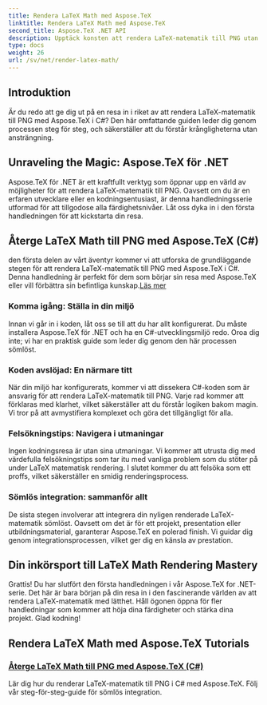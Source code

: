 ```yaml
---
title: Rendera LaTeX Math med Aspose.TeX
linktitle: Rendera LaTeX Math med Aspose.TeX
second_title: Aspose.TeX .NET API
description: Upptäck konsten att rendera LaTeX-matematik till PNG utan ansträngning med Aspose.TeX. Bemästra processen med hjälp av vår guide i C#, vilket säkerställer integration för ett polerat resultat.
type: docs
weight: 26
url: /sv/net/render-latex-math/
---
```

## Introduktion

Är du redo att ge dig ut på en resa in i riket av att rendera LaTeX-matematik till PNG med Aspose.TeX i C#? Den här omfattande guiden leder dig genom processen steg för steg, och säkerställer att du förstår krångligheterna utan ansträngning.

## Unraveling the Magic: Aspose.TeX för .NET

Aspose.TeX för .NET är ett kraftfullt verktyg som öppnar upp en värld av möjligheter för att rendera LaTeX-matematik till PNG. Oavsett om du är en erfaren utvecklare eller en kodningsentusiast, är denna handledningsserie utformad för att tillgodose alla färdighetsnivåer. Låt oss dyka in i den första handledningen för att kickstarta din resa.

## Återge LaTeX Math till PNG med Aspose.TeX (C#)

 den första delen av vårt äventyr kommer vi att utforska de grundläggande stegen för att rendera LaTeX-matematik till PNG med Aspose.TeX i C#. Denna handledning är perfekt för dem som börjar sin resa med Aspose.TeX eller vill förbättra sin befintliga kunskap.[Läs mer](./png-latex-math-renderer-csharp/)

### Komma igång: Ställa in din miljö

Innan vi går in i koden, låt oss se till att du har allt konfigurerat. Du måste installera Aspose.TeX för .NET och ha en C#-utvecklingsmiljö redo. Oroa dig inte; vi har en praktisk guide som leder dig genom den här processen sömlöst.

### Koden avslöjad: En närmare titt

När din miljö har konfigurerats, kommer vi att dissekera C#-koden som är ansvarig för att rendera LaTeX-matematik till PNG. Varje rad kommer att förklaras med klarhet, vilket säkerställer att du förstår logiken bakom magin. Vi tror på att avmystifiera komplexet och göra det tillgängligt för alla.

### Felsökningstips: Navigera i utmaningar

Ingen kodningsresa är utan sina utmaningar. Vi kommer att utrusta dig med värdefulla felsökningstips som tar itu med vanliga problem som du stöter på under LaTeX matematisk rendering. I slutet kommer du att felsöka som ett proffs, vilket säkerställer en smidig renderingsprocess.

### Sömlös integration: sammanför allt

De sista stegen involverar att integrera din nyligen renderade LaTeX-matematik sömlöst. Oavsett om det är för ett projekt, presentation eller utbildningsmaterial, garanterar Aspose.TeX en polerad finish. Vi guidar dig genom integrationsprocessen, vilket ger dig en känsla av prestation.

## Din inkörsport till LaTeX Math Rendering Mastery

Grattis! Du har slutfört den första handledningen i vår Aspose.TeX for .NET-serie. Det här är bara början på din resa in i den fascinerande världen av att rendera LaTeX-matematik med lätthet. Håll ögonen öppna för fler handledningar som kommer att höja dina färdigheter och stärka dina projekt. Glad kodning!
## Rendera LaTeX Math med Aspose.TeX Tutorials
### [Återge LaTeX Math till PNG med Aspose.TeX (C#)](./png-latex-math-renderer-csharp/)
Lär dig hur du renderar LaTeX-matematik till PNG i C# med Aspose.TeX. Följ vår steg-för-steg-guide för sömlös integration.